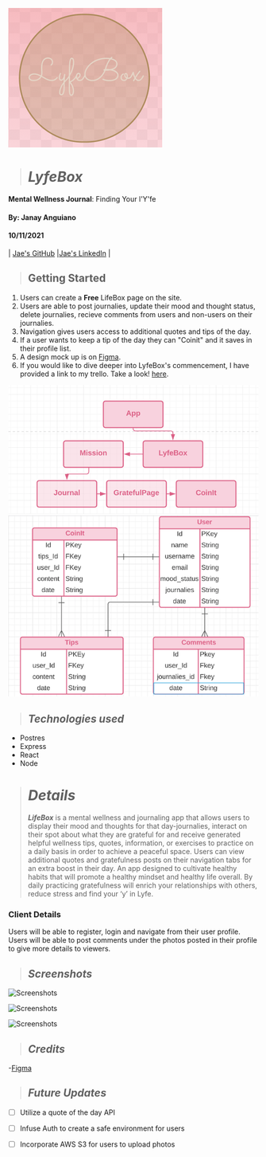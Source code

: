 ![Screenshot](Screenshots/lyfebox.png)
># **_LyfeBox_**
**Mental Wellness Journal**:
Finding Your l'Y'fe

#### By: Janay Anguiano

#### 10/11/2021

| [Jae's GitHub](https://github.com/Jangui92) |[Jae's LinkedIn](https://www.linkedin.com/in/janay-anguiano-778717215/) |

> ## Getting Started

1. Users can create a **Free** LifeBox page on the site.
2. Users are able to post journalies, update their mood and thought status, delete journalies, recieve comments from users and non-users on their journalies.
3. Navigation gives users access to additional quotes and tips of the day.
4. If a user wants to keep a tip of the day they can "Coinit" and it saves in their profile list.
5. A design mock up is on [Figma](https://www.figma.com/file/1yrt8dZSW4wnb2SSa1KgEh/Untitled?node-id=0%3A1).
6. If you would like to dive deeper into LyfeBox's commencement, I have provided a link to my trello. Take a look! [here](https://trello.com/b/2LHsSQdZ/lifebox).

![Screenshots](Screenshots/CHC.png)
![Screenshots](Screenshots/ERD.png)

> ## _Technologies used_

- Postres
- Express
- React
- Node

> # _Details_
>
> **_LifeBox_** is a mental wellness and journaling app that allows users to display their mood and thoughts for that day-journalies, interact on their spot about what they are grateful for and receive generated helpful wellness tips, quotes, information, or exercises to practice on a daily basis in order to achieve a peaceful space. Users can view additional quotes and gratefulness posts on their navigation tabs for an extra boost in their day. An app designed to cultivate healthy habits that will promote a healthy mindset and healthy life overall. By daily practicing gratefulness will enrich your relationships with others, reduce stress and find your ‘y’ in Lyfe.


### Client Details

Users will be able to register, login and navigate from their user profile. Users will be able to post comments under the photos posted in their profile to give more details to viewers.


> ## _Screenshots_
>
> 
![Screenshots]()

![Screenshots]()

![Screenshots]()

> ## _Credits_
-[Figma](https://www.figma.com/file/1yrt8dZSW4wnb2SSa1KgEh/Untitled?node-id=0%3A1)

> ## _Future Updates_

- [ ] Utilize a quote of the day API
- [ ] Infuse Auth to create a safe environment for users
- [ ] Incorporate AWS S3 for users to upload photos

